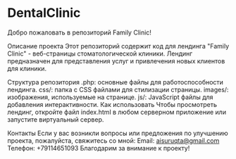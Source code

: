 # DentalClinic
Добро пожаловать в репозиторий Family Clinic!

Описание проекта
Этот репозиторий содержит код для лендинга "Family Clinic" - веб-страницы стоматологической клиники. Лендинг предназначен для представления услуг и привлечения новых клиентов для клиники.

Структура репозитория
.php: основные файлы для работоспособности лендинга.
css/: папка с CSS файлами для стилизации страницы.
images/: изображения, используемые на странице.
js/: JavaScript файлы для добавления интерактивности.
Как использовать
Чтобы просмотреть лендинг, откройте файл index.html в любом серверном приложение или запустите виртуальный сервер. 

Контакты
Если у вас возникли вопросы или предложения по улучшению проекта, пожалуйста, свяжитесь со мной:
Email: aisuruqta@gmail.com
Телефон: +79114651093
Благодарим за внимание к проекту!
